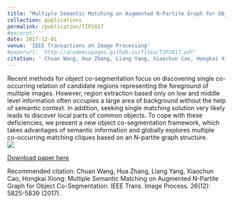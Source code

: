 ```yaml
---
title: "Multiple Semantic Matching on Augmented N-Partite Graph for Object Co-Segmentation"
collection: publications
permalink: /publication/TIP2017
#excerpt: ''
date: 2017-12-01
venue: 'IEEE Transactions on Image Processing'
#paperurl: 'http://academicpages.github.io/files/TIP2017.pdf'
citation: '	Chuan Wang, Hua Zhang, Liang Yang, Xiaochun Cao, Hongkai Xiong: Multiple Semantic Matching on Augmented N-Partite Graph for Object Co-Segmentation. IEEE Trans. Image Process. 26(12): 5825-5839 (2017).'
---
```

Recent methods for object co-segmentation focus on discovering single co-occurring relation of candidate regions representing the foreground of multiple images. However, region extraction based only on low and middle level information often occupies a large area of background without the help of semantic context. In addition, seeking single matching solution very likely leads to discover local parts of common objects. To cope with these deficiencies, we present a new object co-segmentation framework, which takes advantages of semantic information and globally explores multiple co-occurring matching cliques based on an N-partite graph structure.<br/><img src='/images/coseg-clique-framewok.png'>

[Download paper here](http://academicpages.github.io/files/TIP2017.pdf)

Recommended citation: 	Chuan Wang, Hua Zhang, Liang Yang, Xiaochun Cao, Hongkai Xiong: Multiple Semantic Matching on Augmented N-Partite Graph for Object Co-Segmentation. IEEE Trans. Image Process. 26(12): 5825-5839 (2017).
